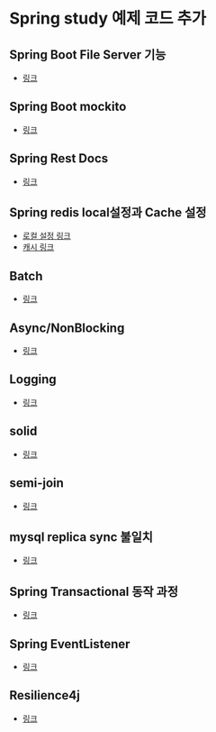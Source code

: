 # Spring study 예제 코드 추가

## Spring Boot File Server 기능
- <a href="https://github.com/kihwankim/spring-study-example/tree/master/fileupload-example">링크</a>

## Spring Boot mockito
- <a href="https://github.com/kihwankim/spring-study-example/tree/master/mockito-example">링크</a>

## Spring Rest Docs
- <a href="https://github.com/kihwankim/spring-study-example/tree/master/rsetdocs">링크</a>

## Spring redis local설정과 Cache 설정
- <a href="https://github.com/kihwankim/spring-study-example/tree/master/redis-example">로컬 설정 링크</a>
- <a href="https://github.com/kihwankim/spring-study-example/tree/master/spring-redis-cache">캐시 링크</a>

## Batch

- <a href="https://github.com/kihwankim/spring-study-example/tree/master/batch">링크</a>

## Async/NonBlocking

- <a href="https://github.com/kihwankim/spring-study-example/tree/master/async">링크</a>

## Logging

- <a href="https://github.com/kihwankim/spring-study-example/tree/master/logging-lab">링크</a>

## solid

- <a href="https://github.com/kihwankim/spring-study-example/blob/master/solid">링크</a>


## semi-join

- <a href="https://github.com/kihwankim/spring-study-example/blob/master/semi-join">링크</a>


## mysql replica sync 불일치

- <a href="https://github.com/kihwankim/spring-study-example/blob/master/mysql-replica-sync">링크</a>

## Spring Transactional 동작 과정

- <a href="https://github.com/kihwankim/spring-study-example/blob/master/transactional">링크</a>

## Spring EventListener

- <a href="https://github.com/kihwankim/spring-study-example/blob/master/spring-event-listener">링크</a>

## Resilience4j

- <a href="https://github.com/kihwankim/spring-study-example/blob/master/hystrix-feign">링크</a>